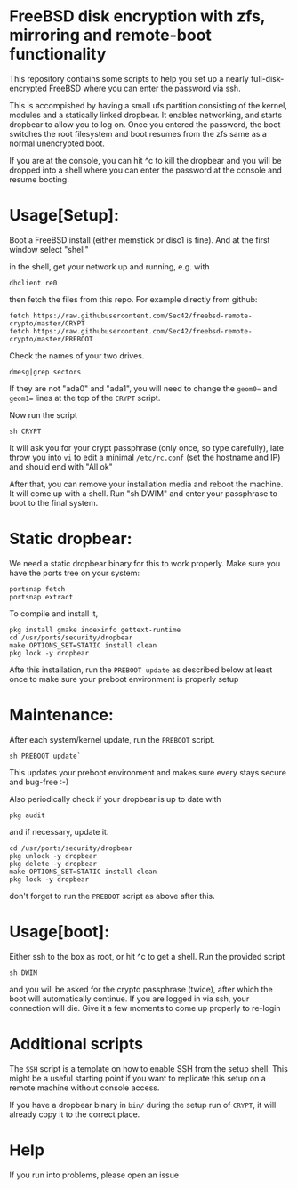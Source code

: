 # FreeBSD disk encryption with zfs, mirroring and remote-boot functionality

This repository contiains some scripts to help you set up a nearly full-disk-encrypted FreeBSD where you can enter the password via ssh.

This is accompished by having a small ufs partition consisting of the kernel, modules and a statically linked dropbear. It enables networking, and starts dropbear to allow you to log on. Once you entered the password, the boot switches the root filesystem and boot resumes from the zfs same as a normal unencrypted boot.

If you are at the console, you can hit ^c to kill the dropbear and you will be dropped into a shell where you can enter the password at the console and resume booting.



# Usage[Setup]:

Boot a FreeBSD install (either memstick or disc1 is fine). And at the first window select "shell"

in the shell, get your network up and running, e.g. with

`dhclient re0`

then fetch the files from this repo. For example directly from github:

```
fetch https://raw.githubusercontent.com/Sec42/freebsd-remote-crypto/master/CRYPT
fetch https://raw.githubusercontent.com/Sec42/freebsd-remote-crypto/master/PREBOOT
```

Check the names of your two drives.
```
dmesg|grep sectors
```

If they are not "ada0" and "ada1", you will need to change the `geom0=` and `geom1=` lines at the top of the `CRYPT` script.

Now run the script

```
sh CRYPT
```

It will ask you for your crypt passphrase (only once, so type carefully), late throw you into `vi` to edit a minimal `/etc/rc.conf` (set the hostname and IP) and should end with "All ok"

After that, you can remove your installation media and reboot the machine. It will come up with a shell. Run "sh DWIM" and enter your passphrase to boot to the final system.

# Static dropbear:
We need a static dropbear binary for this to work properly.
Make sure you have the ports tree on your system:
```
portsnap fetch
portsnap extract
```
To compile and install it,
```
pkg install gmake indexinfo gettext-runtime
cd /usr/ports/security/dropbear
make OPTIONS_SET=STATIC install clean
pkg lock -y dropbear
```

Afte this installation, run the `PREBOOT update` as described below at least once to make sure your preboot environment is properly setup


# Maintenance:

After each system/kernel update, run the `PREBOOT` script.

```
sh PREBOOT update`
```
This updates your preboot environment and makes sure every stays secure and bug-free :-)

Also periodically check if your dropbear is up to date with 
```
pkg audit
```

and if necessary, update it.

```
cd /usr/ports/security/dropbear
pkg unlock -y dropbear
pkg delete -y dropbear
make OPTIONS_SET=STATIC install clean
pkg lock -y dropbear
```

don't forget to run the `PREBOOT` script as above after this.

# Usage[boot]:

Either ssh to the box as root, or hit ^c to get a shell. Run the provided script

```
sh DWIM
```

and you will be asked for the crypto passphrase (twice), after which the boot will automatically continue. If you are logged in via ssh, your connection will die. Give it a few moments to come up properly  to re-login

# Additional scripts

The `SSH` script is a template on how to enable SSH from the setup shell. This might be a useful starting point if you want to replicate this setup on a remote machine without console access.

If you have a dropbear binary in `bin/` during the setup run of `CRYPT`, it will already copy it to the correct place.

# Help

If you run into problems, please open an issue
